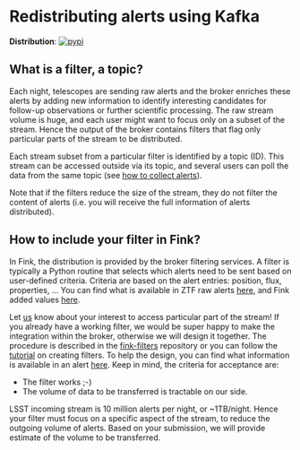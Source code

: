 # Redistributing alerts using Kafka

**Distribution**: [![pypi](https://img.shields.io/pypi/v/fink-filters.svg)](https://pypi.python.org/pypi/fink-filters)

## What is a filter, a topic?

Each night, telescopes are sending raw alerts and the broker enriches these alerts by adding new information to identify interesting candidates for follow-up observations or further scientific processing. The raw stream volume is huge, and each user might want to focus only on a subset of the stream. Hence the output of the broker contains filters that flag only particular parts of the stream to be distributed.

Each stream subset from a particular filter is identified by a topic (ID). This stream can be accessed outside via its topic, and several users can poll the data from the same topic (see [how to collect alerts](communication.md)).

Note that if the filters reduce the size of the stream, they do not filter the content of alerts (i.e. you will receive the full information of alerts distributed).

## How to include your filter in Fink?

In Fink, the distribution is provided by the broker filtering services. A filter is typically a Python routine that selects which alerts need to be sent based on user-defined criteria. Criteria are based on the alert entries: position, flux, properties, ... You can find what is available in ZTF raw alerts [here](../science/ztf_alerts.md), and Fink added values [here](../science/added_values.md).

Let [us](mailto:peloton@lal.in2p3.fr,emilleishida@gmail.com,anais.moller@clermont.in2p3.fr) know about your interest to access particular part of the stream! If you already have a working filter, we would be super happy to make the integration within the broker, otherwise we will design it together. The procedure is described in the [fink-filters](https://github.com/astrolabsoftware/fink-filters) repository or you can follow the [tutorial](../tutorials/create-filters.md) on creating filters. To help the design, you can find what information is available in an alert [here](ztf_alerts.md). Keep in mind, the criteria for acceptance are:

* The filter works ;-)
* The volume of data to be transferred is tractable on our side.

LSST incoming stream is 10 million alerts per night, or ~1TB/night. Hence your filter must focus on a specific aspect of the stream, to reduce the outgoing volume of alerts. Based on your submission, we will provide estimate of the volume to be transferred.
